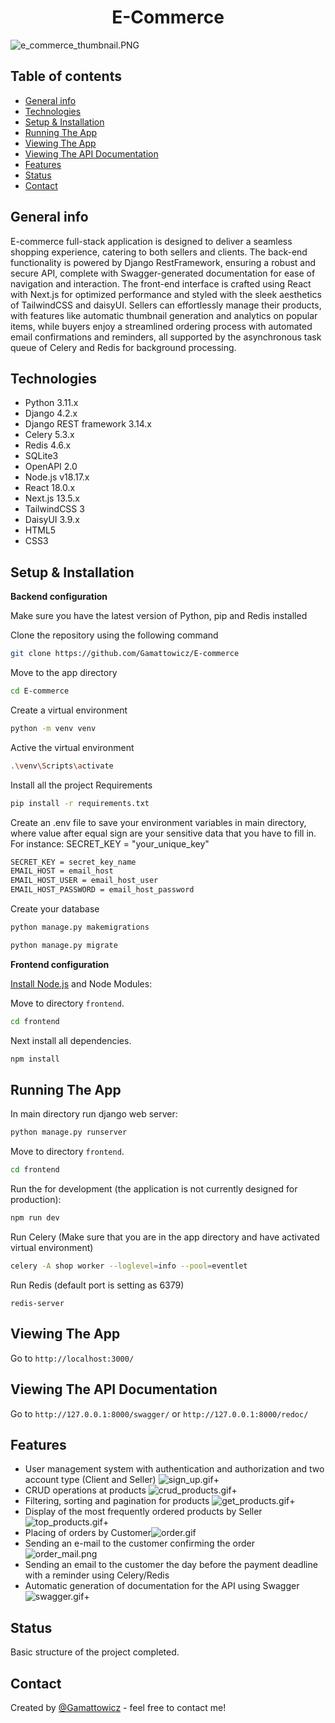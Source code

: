<div align="center">
<h1 align="center">E-Commerce</h1></div>

![e_commerce_thumbnail.PNG](readme/e_commerce_thumbnail.PNG)

## Table of contents

* [General info](#general-info)
* [Technologies](#technologies)
* [Setup & Installation](#setup-&-installation)
* [Running The App](#running-the-app)
* [Viewing The App](#viewing-the-app)
* [Viewing The API Documentation](#viewing-the-api-documentation)
* [Features](#features)
* [Status](#status)
* [Contact](#contact)

## General info

E-commerce full-stack application is designed to deliver a seamless shopping experience, catering to both sellers and clients. The back-end functionality is powered by Django RestFramework, ensuring a robust and secure API, complete with Swagger-generated documentation for ease of navigation and interaction. The front-end interface is crafted using React with Next.js for optimized performance and styled with the sleek aesthetics of TailwindCSS and daisyUI. Sellers can effortlessly manage their products, with features like automatic thumbnail generation and analytics on popular items, while buyers enjoy a streamlined ordering process with automated email confirmations and reminders, all supported by the asynchronous task queue of Celery and Redis for background processing.

## Technologies

* Python 3.11.x
* Django 4.2.x
* Django REST framework 3.14.x
* Celery 5.3.x
* Redis 4.6.x
* SQLite3
* OpenAPI 2.0
* Node.js v18.17.x
* React 18.0.x
* Next.js 13.5.x
* TailwindCSS 3
* DaisyUI 3.9.x
* HTML5
* CSS3

## Setup & Installation

**Backend configuration**

Make sure you have the latest version of Python, pip and Redis installed

Clone the repository using the following command

```bash
git clone https://github.com/Gamattowicz/E-commerce
```

Move to the app directory

```bash
cd E-commerce
```

Create a virtual environment

```bash
python -m venv venv
```

Active the virtual environment

```bash
.\venv\Scripts\activate
```

Install all the project Requirements

```bash
pip install -r requirements.txt
```

Create an .env file to save your environment variables in main directory, where value after equal sign are your sensitive data that you have to fill in.
For instance:
SECRET_KEY = "your_unique_key"

```bash
SECRET_KEY = secret_key_name
EMAIL_HOST = email_host
EMAIL_HOST_USER = email_host_user
EMAIL_HOST_PASSWORD = email_host_password
```

Create your database

```bash
python manage.py makemigrations
```

```bash
python manage.py migrate
```

**Frontend configuration**

[Install Node.js](https://nodejs.org/en/) and Node Modules:

Move to directory ```frontend```.

```bash
cd frontend
```

Next install all dependencies.

```bash
npm install
```

## Running The App

In main directory run django web server:

```bash
python manage.py runserver
```

Move to directory ```frontend```.

```bash
cd frontend
```

Run the for development (the application is not currently designed for production):

```bash
npm run dev
```

Run Celery (Make sure that you are in the app directory and have activated virtual environment)

```bash
celery -A shop worker --loglevel=info --pool=eventlet

```

Run Redis (default port is setting as 6379)

```
redis-server
```

## Viewing The App

Go to `http://localhost:3000/`

## Viewing The API Documentation

Go to `http://127.0.0.1:8000/swagger/`
or `http://127.0.0.1:8000/redoc/`

## Features

* User management system with authentication and authorization and two account type (Client and Seller) ![sign_up.gif](readme/sign_up.gif)+
* CRUD operations at products ![crud_products.gif](readme/crud_products.gif)+
* Filtering, sorting and pagination for products ![get_products.gif](readme/get_products.gif)+
* Display of the most frequently ordered products by Seller ![top_products.gif](readme/top_products.gif)+
* Placing of orders by Customer![order.gif](readme/order.gif)
* Sending an e-mail to the customer confirming the order ![order_mail.png](readme/order_mail.png)
* Sending an email to the customer the day before the payment deadline with a reminder using Celery/Redis
* Automatic generation of documentation for the API using Swagger ![swagger.gif](readme/swagger.gif)+

## Status

Basic structure of the project completed.

## Contact

Created by [@Gamattowicz](https://github.com/Gamattowicz) - feel free to contact me!
